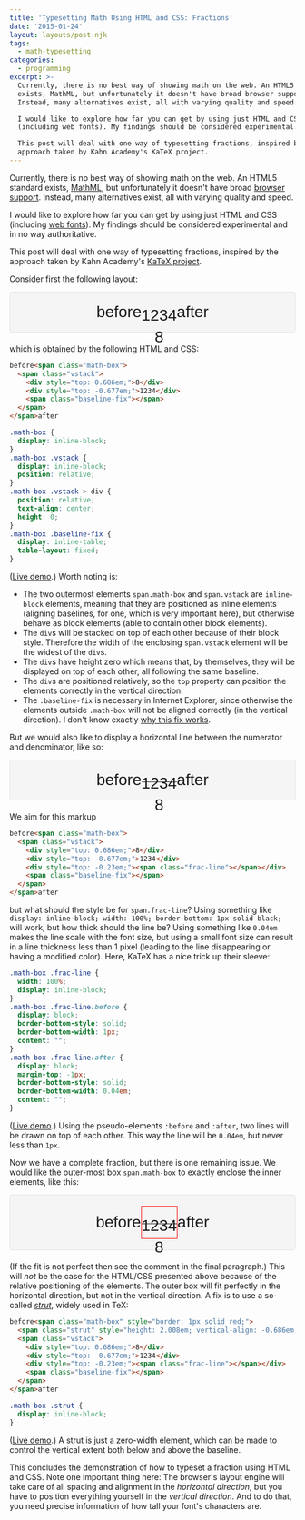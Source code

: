 ```yaml
---
title: 'Typesetting Math Using HTML and CSS: Fractions'
date: '2015-01-24'
layout: layouts/post.njk
tags:
  - math-typesetting
categories:
  - programming
excerpt: >-
  Currently, there is no best way of showing math on the web. An HTML5 standard
  exists, MathML, but unfortunately it doesn't have broad browser support.
  Instead, many alternatives exist, all with varying quality and speed.

  I would like to explore how far you can get by using just HTML and CSS
  (including web fonts). My findings should be considered experimental.

  This post will deal with one way of typesetting fractions, inspired by the
  approach taken by Kahn Academy's KaTeX project. 
---
```

<style>
    @font-face{font-family:KaTeX_Main;src:url(https://cdnjs.cloudflare.com/ajax/libs/KaTeX/0.7.1/fonts/KaTeX_Main-Regular.woff2) format('woff2'),url(https://cdnjs.cloudflare.com/ajax/libs/KaTeX/0.7.1/fonts/KaTeX_Main-Regular.woff) format('woff'),url(https://cdnjs.cloudflare.com/ajax/libs/KaTeX/0.7.1/fonts/KaTeX_Main-Regular.ttf) format('truetype');font-weight:400;font-style:normal}
    .well {
        min-height: 20px;
        padding: 19px;
        margin-bottom: 20px;
        background-color: #f5f5f5;
        border: 1px solid #e3e3e3;
        border-radius: 4px;
        font-family: 'KaTeX_Main', sans-serif;
        font-size: 200%;
        text-align: center;
    }
    .math-box {
        display: inline-block;
    }
    .math-box .strut {
        display: inline-block;
    }
    .math-box .frac-line {
        width: 100%;
        display: inline-block;
    }
    .math-box .baseline-fix {
        display: inline-table;
        table-layout: fixed;
    }
    .math-box .vstack {
        display: inline-block;
        position: relative;
    }
    .math-box .vstack > div {
        position: relative;
        height: 0;
        text-align: center;
    }
    .math-box .frac-line:before {
        display: block;
        border-bottom-style: solid;
        content: "";
        border-bottom-width: 1px;
    }
    .math-box .frac-line:after {
        display: block;
        border-bottom-style: solid;
        content: "";
        border-bottom-width: 0.04em;
        margin-top: -1px;
    }
</style>

Currently, there is no best way of showing math on the web. An HTML5 standard exists, [MathML](http://www.w3.org/TR/MathML/), but unfortunately it doesn't have broad [browser support](http://caniuse.com/#feat=mathml). Instead, many alternatives exist, all with varying quality and speed.

I would like to explore how far you can get by using just HTML and CSS (including [web fonts](https://developer.mozilla.org/en-US/docs/Web/CSS/@font-face)). My findings should be considered experimental and in no way authoritative.

This post will deal with one way of typesetting fractions, inspired by the approach taken by Kahn Academy's [KaTeX project](http://khan.github.io/KaTeX/).

Consider first the following layout:

<div class="well">
before<span class="math-box"><span class="vstack"><div style="top: 0.686em;">8</div><div style="top: -0.677em;">1234</div><span class="baseline-fix"></span></span></span>after
</div>

which is obtained by the following HTML and CSS:

``` html
before<span class="math-box">
  <span class="vstack">
    <div style="top: 0.686em;">8</div>
    <div style="top: -0.677em;">1234</div>
    <span class="baseline-fix"></span>
  </span>
</span>after
```

``` css
.math-box {
  display: inline-block;
}
.math-box .vstack {
  display: inline-block;
  position: relative;
}
.math-box .vstack > div {
  position: relative;
  text-align: center;
  height: 0;
}
.math-box .baseline-fix {
  display: inline-table;
  table-layout: fixed;
}
```

([Live demo](http://jsfiddle.net/janmr/3xuz8tL1/).) Worth noting is:

*   The two outermost elements `span.math-box` and `span.vstack` are `inline-block` elements, meaning that they are positioned as inline elements (aligning baselines, for one, which is very important here), but otherwise behave as block elements (able to contain other block elements).
*   The `div`s will be stacked on top of each other because of their block style. Therefore the width of the enclosing `span.vstack` element will be the widest of the `div`s.
*   The `div`s have height zero which means that, by themselves, they will be displayed on top of each other, all following the same baseline.
*   The `div`s are positioned relatively, so the `top` property can position the elements correctly in the vertical direction.
*   The `.baseline-fix` is necessary in Internet Explorer, since otherwise the elements outside `.math-box` will not be aligned correctly (in the vertical direction). I don't know exactly [why this fix works](http://stackoverflow.com/questions/27702027/why-is-this-css-baseline-fix-necessary-for-inline-fractions).

But we would also like to display a horizontal line between the numerator and denominator, like so:

<div class="well">
before<span class="math-box"><span class="vstack"><div style="top: 0.686em;">8</div><div style="top: -0.23em;"><span class="frac-line"></span></div><div style="top: -0.677em;">1234</div><span class="baseline-fix"></span></span></span>after
</div>

We aim for this markup

``` html
before<span class="math-box">
  <span class="vstack">
    <div style="top: 0.686em;">8</div>
    <div style="top: -0.677em;">1234</div>
    <div style="top: -0.23em;"><span class="frac-line"></span></div>
    <span class="baseline-fix"></span>
  </span>
</span>after
```

but what should the style be for `span.frac-line`? Using something like `display: inline-block; width: 100%; border-bottom: 1px solid black;` will work, but how thick should the line be? Using something like `0.04em` makes the line scale with the font size, but using a small font size can result in a line thickness less than 1 pixel (leading to the line disappearing or having a modified color). Here, KaTeX has a nice trick up their sleeve:

``` css
.math-box .frac-line {
  width: 100%;
  display: inline-block;
}
.math-box .frac-line:before {
  display: block;
  border-bottom-style: solid;
  border-bottom-width: 1px;
  content: "";
}
.math-box .frac-line:after {
  display: block;
  margin-top: -1px;
  border-bottom-style: solid;
  border-bottom-width: 0.04em;
  content: "";
}
```

([Live demo](http://jsfiddle.net/janmr/3xuz8tL1/1/).) Using the pseudo-elements `:before` and `:after`, two lines will be drawn on top of each other. This way the line will be `0.04em`, but never less than `1px`.

Now we have a complete fraction, but there is one remaining issue. We would like the outer-most box `span.math-box` to exactly enclose the inner elements, like this:

<div class="well">
before<span class="math-box" style="border: 1px solid red;"><span class="strut" style="height: 2.008em; vertical-align: -0.686em;"></span><span class="vstack"><div style="top: 0.686em;">8</div><div style="top: -0.23em;"><span class="frac-line"></span></div><div style="top: -0.677em;">1234</div><span class="baseline-fix"></span></span></span>after
</div>

(If the fit is not perfect then see the comment in the final paragraph.) This will *not* be the case for the HTML/CSS presented above because of the relative positioning of the elements. The outer box will fit perfectly in the horizontal direction, but not in the vertical direction. A fix is to use a so-called [*strut*](https://en.wikipedia.org/wiki/Strut_(typesetting)), widely used in TeX:

``` html
before<span class="math-box" style="border: 1px solid red;">
  <span class="strut" style="height: 2.008em; vertical-align: -0.686em;"></span>
  <span class="vstack">
    <div style="top: 0.686em;">8</div>
    <div style="top: -0.677em;">1234</div>
    <div style="top: -0.23em;"><span class="frac-line"></span></div>
    <span class="baseline-fix"></span>
  </span>
</span>after
```

``` css
.math-box .strut {
  display: inline-block;
}
```

([Live demo](http://jsfiddle.net/janmr/3xuz8tL1/2/).) A strut is just a zero-width element, which can be made to control the vertical extent both below and above the baseline.

This concludes the demonstration of how to typeset a fraction using HTML and CSS. Note one important thing here: The browser's layout engine will take care of all spacing and alignment in the *horizontal direction*, but you have to position everything yourself in the *vertical direction*. And to do that, you need precise information of how tall your font's characters are.
